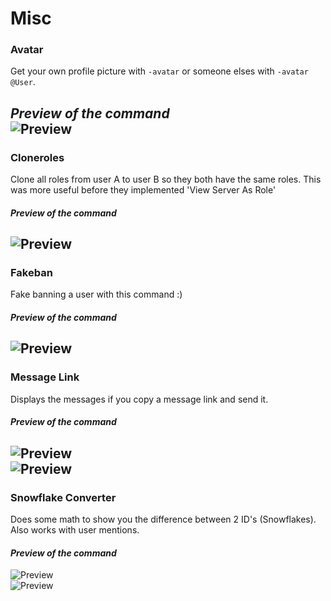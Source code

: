 # Misc

### Avatar
Get your own profile picture with `-avatar` or someone elses with `-avatar @User`.

*Preview of the command*  
![Preview](https://i.imgur.com/n4DY85k.png)  
---

### Cloneroles
Clone all roles from user A to user B so they both have the same roles. This was more useful before they implemented 'View Server As Role'

#### *Preview of the command*  
![Preview](https://i.imgur.com/vUacObB.gif)  
---

### Fakeban
Fake banning a user with this command :)

#### *Preview of the command*  
![Preview](https://i.imgur.com/BF08GMo.png)  
---

### Message Link
Displays the messages if you copy a message link and send it.

#### *Preview of the command*  
![Preview](https://i.imgur.com/S3ZBXY1.gif)  
![Preview](https://i.imgur.com/Oa2Yyxa.gif)  
---

### Snowflake Converter
Does some math to show you the difference between 2 ID's (Snowflakes). Also works with user mentions.

#### *Preview of the command*  
![Preview](https://i.imgur.com/pYrQ0KM.png)  
![Preview](https://i.imgur.com/YuzsQkG.png)  